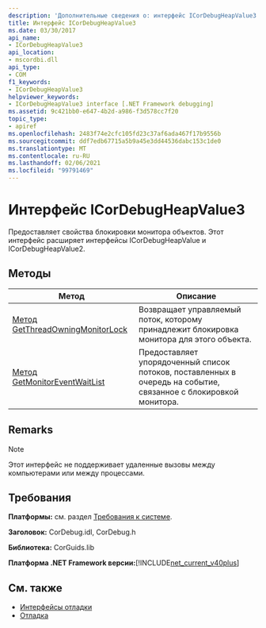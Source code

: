 ```yaml
---
description: 'Дополнительные сведения о: интерфейс ICorDebugHeapValue3'
title: Интерфейс ICorDebugHeapValue3
ms.date: 03/30/2017
api_name:
- ICorDebugHeapValue3
api_location:
- mscordbi.dll
api_type:
- COM
f1_keywords:
- ICorDebugHeapValue3
helpviewer_keywords:
- ICorDebugHeapValue3 interface [.NET Framework debugging]
ms.assetid: 9c421bb0-e647-4b2d-a986-f3d578cc7f20
topic_type:
- apiref
ms.openlocfilehash: 2483f74e2cfc105fd23c37af6ada467f17b9556b
ms.sourcegitcommit: ddf7edb67715a5b9a45e3dd44536dabc153c1de0
ms.translationtype: MT
ms.contentlocale: ru-RU
ms.lasthandoff: 02/06/2021
ms.locfileid: "99791469"
---
```

# <a name="icordebugheapvalue3-interface"></a>Интерфейс ICorDebugHeapValue3

Предоставляет свойства блокировки монитора объектов. Этот интерфейс расширяет интерфейсы ICorDebugHeapValue и ICorDebugHeapValue2.  
  
## <a name="methods"></a>Методы  
  
|Метод|Описание|  
|------------|-----------------|  
|[Метод GetThreadOwningMonitorLock](icordebugheapvalue3-getthreadowningmonitorlock-method.md)|Возвращает управляемый поток, которому принадлежит блокировка монитора для этого объекта.|  
|[Метод GetMonitorEventWaitList](icordebugheapvalue3-getmonitoreventwaitlist-method.md)|Предоставляет упорядоченный список потоков, поставленных в очередь на событие, связанное с блокировкой монитора.|  
  
## <a name="remarks"></a>Remarks  
  
> [!NOTE]
> Этот интерфейс не поддерживает удаленные вызовы между компьютерами или между процессами.  
  
## <a name="requirements"></a>Требования  

 **Платформы:** см. раздел [Требования к системе](../../get-started/system-requirements.md).  
  
 **Заголовок:** CorDebug.idl, CorDebug.h  
  
 **Библиотека:** CorGuids.lib  
  
 **Платформа .NET Framework версии:**[!INCLUDE[net_current_v40plus](../../../../includes/net-current-v40plus-md.md)]  
  
## <a name="see-also"></a>См. также

- [Интерфейсы отладки](debugging-interfaces.md)
- [Отладка](index.md)
